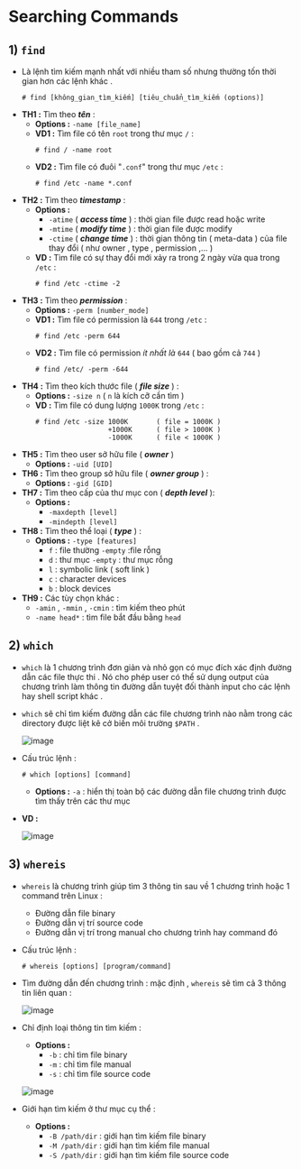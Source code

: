 # Searching Commands
## **1) `find`**
- Là lệnh tìm kiếm mạnh nhất với nhiều tham số nhưng thường tốn thời gian hơn các lệnh khác .
    ```
    # find [không_gian_tìm_kiếm] [tiêu_chuẩn_tìm_kiếm (options)]
    ```
- **TH1 :** Tìm theo ***tên*** :
    - **Options :** `-name [file_name]`
    - **VD1 :** Tìm file có tên `root` trong thư mục `/` :
        ```
        # find / -name root 
        ```
    - **VD2 :** Tìm file có đuôi "`.conf`" trong thư mục `/etc` :
        ```
        # find /etc -name *.conf
        ```
- **TH2 :** Tìm theo ***timestamp*** :
    - **Options :**
        - `-atime` ( ***access time*** ) : thời gian file được read hoặc write
        - `-mtime` ( ***modify time*** ) : thời gian file được modify
        - `-ctime` ( ***change time*** ) : thời gian thông tin ( meta-data ) của file thay đổi ( như owner , type , permission ,... )
    - **VD :** Tìm file có sự thay đổi mới xảy ra trong 2 ngày vừa qua trong `/etc` :
        ```
        # find /etc -ctime -2
        ```
- **TH3 :** Tìm theo ***permission*** :
    - **Options :** `-perm [number_mode]`
    - **VD1 :** Tìm file có permission là `644` trong `/etc` :
        ```
        # find /etc -perm 644
        ```
    - **VD2 :** Tìm file có permission *ít nhất là* `644` ( bao gồm cả `744` )
        ```
        # find /etc/ -perm -644
        ```
- **TH4 :** Tìm theo kích thước file ( ***file size*** ) :
    - **Options :** `-size n` ( `n` là kích cỡ cần tìm )
    - **VD :** Tìm file có dung lượng `1000K` trong `/etc` :
        ```
        # find /etc -size 1000K       ( file = 1000K )
                          +1000K      ( file > 1000K )
                          -1000K      ( file < 1000K )
        ```
- **TH5 :** Tìm theo user sở hữu file ( ***owner*** )
    - **Options :** `-uid [UID]`
- **TH6 :** Tìm theo group sở hữu file ( ***owner group*** ) : 
    - **Options :** `-gid [GID]`
- **TH7 :** Tìm theo cấp của thư mục con ( ***depth level*** ):
    - **Options :** 
        - `-maxdepth [level]`
        - `-mindepth [level]`
- **TH8 :** Tìm theo thể loại ( ***type*** ) :
    - **Options :** `-type [features]`
        - `f` : file thường     `-empty` :file rỗng
        - `d` : thư mục   `-empty` : thư mục rỗng
        - `l` : symbolic link ( soft link )
        - `c` : character devices
        - `b` : block devices
- **TH9 :** Các tùy chọn khác :
    - `-amin` , `-mmin` , `-cmin` : tìm kiếm theo phút
    - `-name head*` : tìm file bắt đầu bằng `head`
## **2) `which`**
- `which` là 1 chương trình đơn giản và nhỏ gọn có mục đích xác định đường dẫn các file thực thi . Nó cho phép user có thể sử dụng output của chương trình làm thông tin đường dẫn tuyệt đối thành input cho các lệnh hay shell script khác .
- `which` sẽ chỉ tìm kiếm đường dẫn các file chương trình nào nằm trong các directory được liệt kê cở biến môi trường `$PATH` .

    ![image](https://github.com/user-attachments/assets/9ae6fd43-907c-4d26-9ae9-5c7b541e2504)

- Cấu trúc lệnh :
    ```
    # which [options] [command]
    ```
    - **Options :** `-a` : hiển thị toàn bộ các đường dẫn file chương trình được tìm thấy trên các thư mục 
- **VD :**

    ![image](https://github.com/user-attachments/assets/22eb0ff7-4ad9-4602-95f7-a5492c8fb6b7)

## **3) `whereis`**
- `whereis` là chương trình giúp tìm 3 thông tin sau về 1 chương trình hoặc 1 command trên Linux :
    - Đường dẫn file binary
    - Đường dẫn vị trí source code
    - Đường dẫn vị trí trong manual cho chương trình hay command đó
- Cấu trúc lệnh :
    ```
    # whereis [options] [program/command]
    ```
- Tìm đường dẫn đến chương trình : mặc định , `whereis` sẽ tìm cả 3 thông tin liên quan :
    
    ![image](https://github.com/user-attachments/assets/a4cf309a-44a0-480f-b683-9a047652473f)


- Chỉ định loại thông tin tìm kiếm :
    - **Options :** 
        - `-b` : chỉ tìm file binary
        - `-m` : chỉ tìm file manual
        - `-s` : chỉ tìm file source code
    
    ![image](https://github.com/user-attachments/assets/b4bfef6b-9476-4325-8083-9dcd356a70c6)


- Giới hạn tìm kiếm ở thư mục cụ thể :
    - **Options :** 
        - `-B /path/dir` : giới hạn tìm kiếm file binary
        - `-M /path/dir` : giới hạn tìm kiếm file manual
        - `-S /path/dir` : giới hạn tìm kiếm file source code

